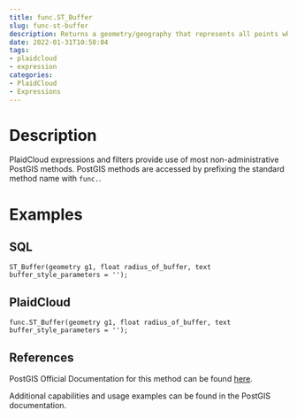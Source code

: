 ```yaml
---
title: func.ST_Buffer
slug: func-st-buffer
description: Returns a geometry/geography that represents all points whose distance from this Geometry/geography is less than or equal to distance
date: 2022-01-31T10:58:04
tags:
- plaidcloud
- expression
categories:
- PlaidCloud
- Expressions
---
```



# Description


PlaidCloud expressions and filters provide use of most non-administrative PostGIS methods. PostGIS methods are accessed by prefixing the standard method name with `func.`.



# Examples


## SQL



```
ST_Buffer(geometry g1, float radius_of_buffer, text buffer_style_parameters = '');
```


## PlaidCloud



```
func.ST_Buffer(geometry g1, float radius_of_buffer, text buffer_style_parameters = '');
```


## References


PostGIS Official Documentation for this method can be found [here](https://postgis.net/docs/manual-3.1/ST_Buffer.html).



Additional capabilities and usage examples can be found in the PostGIS documentation.

